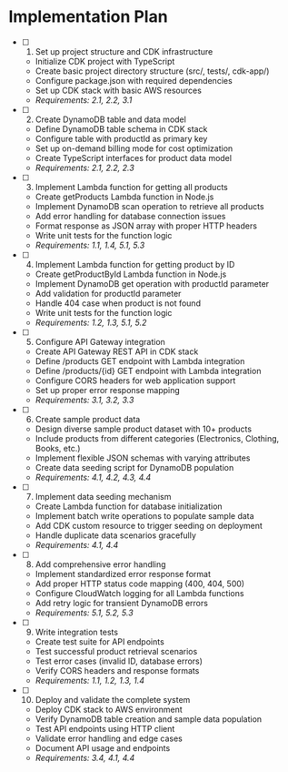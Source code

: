 # Implementation Plan

- [ ] 1. Set up project structure and CDK infrastructure
    - Initialize CDK project with TypeScript
    - Create basic project directory structure (src/, tests/, cdk-app/)
    - Configure package.json with required dependencies
    - Set up CDK stack with basic AWS resources
    - _Requirements: 2.1, 2.2, 3.1_

- [ ] 2. Create DynamoDB table and data model
    - Define DynamoDB table schema in CDK stack
    - Configure table with productId as primary key
    - Set up on-demand billing mode for cost optimization
    - Create TypeScript interfaces for product data model
    - _Requirements: 2.1, 2.2, 2.3_

- [ ] 3. Implement Lambda function for getting all products
    - Create getProducts Lambda function in Node.js
    - Implement DynamoDB scan operation to retrieve all products
    - Add error handling for database connection issues
    - Format response as JSON array with proper HTTP headers
    - Write unit tests for the function logic
    - _Requirements: 1.1, 1.4, 5.1, 5.3_

- [ ] 4. Implement Lambda function for getting product by ID
    - Create getProductById Lambda function in Node.js
    - Implement DynamoDB get operation with productId parameter
    - Add validation for productId parameter
    - Handle 404 case when product is not found
    - Write unit tests for the function logic
    - _Requirements: 1.2, 1.3, 5.1, 5.2_

- [ ] 5. Configure API Gateway integration
    - Create API Gateway REST API in CDK stack
    - Define /products GET endpoint with Lambda integration
    - Define /products/{id} GET endpoint with Lambda integration
    - Configure CORS headers for web application support
    - Set up proper error response mapping
    - _Requirements: 3.1, 3.2, 3.3_

- [ ] 6. Create sample product data
    - Design diverse sample product dataset with 10+ products
    - Include products from different categories (Electronics, Clothing, Books, etc.)
    - Implement flexible JSON schemas with varying attributes
    - Create data seeding script for DynamoDB population
    - _Requirements: 4.1, 4.2, 4.3, 4.4_

- [ ] 7. Implement data seeding mechanism
    - Create Lambda function for database initialization
    - Implement batch write operations to populate sample data
    - Add CDK custom resource to trigger seeding on deployment
    - Handle duplicate data scenarios gracefully
    - _Requirements: 4.1, 4.4_

- [ ] 8. Add comprehensive error handling
    - Implement standardized error response format
    - Add proper HTTP status code mapping (400, 404, 500)
    - Configure CloudWatch logging for all Lambda functions
    - Add retry logic for transient DynamoDB errors
    - _Requirements: 5.1, 5.2, 5.3_

- [ ] 9. Write integration tests
    - Create test suite for API endpoints
    - Test successful product retrieval scenarios
    - Test error cases (invalid ID, database errors)
    - Verify CORS headers and response formats
    - _Requirements: 1.1, 1.2, 1.3, 1.4_

- [ ] 10. Deploy and validate the complete system
    - Deploy CDK stack to AWS environment
    - Verify DynamoDB table creation and sample data population
    - Test API endpoints using HTTP client
    - Validate error handling and edge cases
    - Document API usage and endpoints
    - _Requirements: 3.4, 4.1, 4.4_
